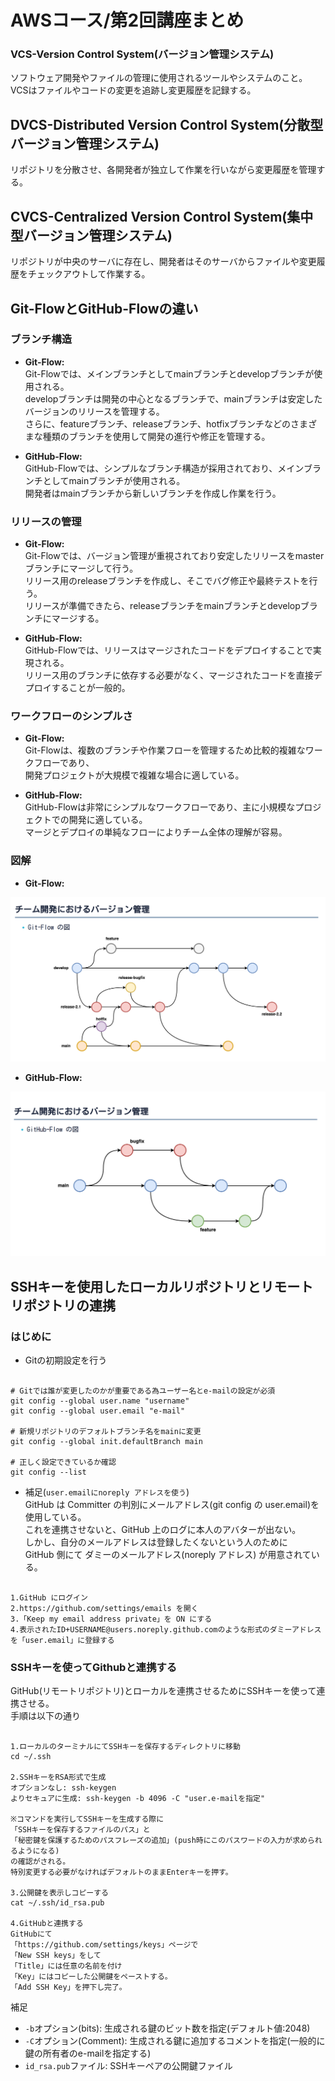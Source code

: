 # AWSコース/第2回講座まとめ

### VCS-Version Control System(バージョン管理システム)
ソフトウェア開発やファイルの管理に使用されるツールやシステムのこと。  
VCSはファイルやコードの変更を追跡し変更履歴を記録する。

## DVCS-Distributed Version Control System(分散型バージョン管理システム)
リポジトリを分散させ、各開発者が独立して作業を行いながら変更履歴を管理する。

## CVCS-Centralized Version Control System(集中型バージョン管理システム)
リポジトリが中央のサーバに存在し、開発者はそのサーバからファイルや変更履歴をチェックアウトして作業する。

## Git-FlowとGitHub-Flowの違い

### ブランチ構造

- **Git-Flow:**  
 Git-Flowでは、メインブランチとしてmainブランチとdevelopブランチが使用される。  
developブランチは開発の中心となるブランチで、mainブランチは安定したバージョンのリリースを管理する。  
さらに、featureブランチ、releaseブランチ、hotfixブランチなどのさまざまな種類のブランチを使用して開発の進行や修正を管理する。

- **GitHub-Flow:**  
GitHub-Flowでは、シンプルなブランチ構造が採用されており、メインブランチとしてmainブランチが使用される。  
開発者はmainブランチから新しいブランチを作成し作業を行う。

### リリースの管理

- **Git-Flow:**  
Git-Flowでは、バージョン管理が重視されており安定したリリースをmasterブランチにマージして行う。   
リリース用のreleaseブランチを作成し、そこでバグ修正や最終テストを行う。  
リリースが準備できたら、releaseブランチをmainブランチとdevelopブランチにマージする。

- **GitHub-Flow:**  
GitHub-Flowでは、リリースはマージされたコードをデプロイすることで実現される。  
リリース用のブランチに依存する必要がなく、マージされたコードを直接デプロイすることが一般的。
### ワークフローのシンプルさ

- **Git-Flow:**  
Git-Flowは、複数のブランチや作業フローを管理するため比較的複雑なワークフローであり、  
開発プロジェクトが大規模で複雑な場合に適している。

- **GitHub-Flow:**  
GitHub-Flowは非常にシンプルなワークフローであり、主に小規模なプロジェクトでの開発に適している。  
マージとデプロイの単純なフローによりチーム全体の理解が容易。

### 図解

- **Git-Flow:**

![Git-Flow](images/gitflow.png)

- **GitHub-Flow:**

![GitHub-Flow](images/githubflow.png)


## SSHキーを使用したローカルリポジトリとリモートリポジトリの連携

### はじめに
- Gitの初期設定を行う
```

# Gitでは誰が変更したのかが重要である為ユーザー名とe-mailの設定が必須
git config --global user.name "username"
git config --global user.email "e-mail"

# 新規リポジトリのデフォルトブランチ名をmainに変更
git config --global init.defaultBranch main

# 正しく設定できているか確認
git config --list

```

- 補足(`user.emailにnoreply アドレスを使う`)  
GitHub は Committer の判別にメールアドレス(git config の user.email)を使用している。  
これを連携させないと、GitHub 上のログに本人のアバターが出ない。  
しかし、自分のメールアドレスは登録したくないという人のために  
GitHub 側にて ダミーのメールアドレス(noreply アドレス) が用意されている。
```

1.GitHub にログイン
2.https://github.com/settings/emails を開く
3.「Keep my email address private」を ON にする
4.表示されたID+USERNAME@users.noreply.github.comのような形式のダミーアドレスを「user.email」に登録する
```  

### SSHキーを使ってGithubと連携する
GitHub(リモートリポジトリ)とローカルを連携させるためにSSHキーを使って連携させる。  
手順は以下の通り    
```

1.ローカルのターミナルにてSSHキーを保存するディレクトリに移動
cd ~/.ssh

2.SSHキーをRSA形式で生成
オプションなし: ssh-keygen 
よりセキュアに生成: ssh-keygen -b 4096 -C "user.e-mailを指定"

※コマンドを実行してSSHキーを生成する際に
「SSHキーを保存するファイルのパス」と
「秘密鍵を保護するためのパスフレーズの追加」(push時にこのパスワードの入力が求められるようになる)
の確認がされる。
特別変更する必要がなければデフォルトのままEnterキーを押す。

3.公開鍵を表示しコピーする
cat ~/.ssh/id_rsa.pub

4.GitHubと連携する
GitHubにて
「https://github.com/settings/keys」ページで  
「New SSH keys」をして  
「Title」には任意の名前を付け  
「Key」にはコピーした公開鍵をペーストする。  
「Add SSH Key」を押下し完了。
```

補足
- `-b`オプション(bits): 生成される鍵のビット数を指定(デフォルト値:2048)
- `-C`オプション(Comment): 生成される鍵に追加するコメントを指定(一般的に鍵の所有者のe-mailを指定する)
- `id_rsa.pub`ファイル: SSHキーペアの公開鍵ファイル